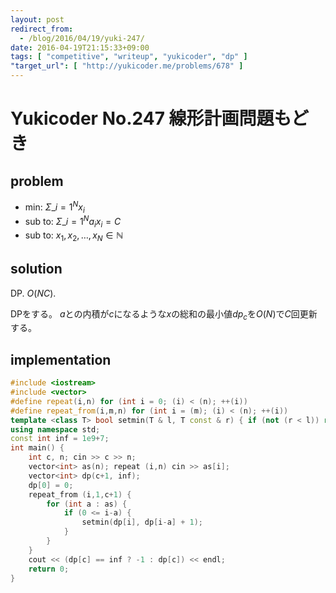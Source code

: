 ```yaml
---
layout: post
redirect_from:
  - /blog/2016/04/19/yuki-247/
date: 2016-04-19T21:15:33+09:00
tags: [ "competitive", "writeup", "yukicoder", "dp" ]
"target_url": [ "http://yukicoder.me/problems/678" ]
---
```


# Yukicoder No.247 線形計画問題もどき

## problem

-   min: $\Sigma\_{i=1}^{N} x_i$
-   sub to: $\Sigma\_{i=1}^{N} a_ix_i = C$
-   sub to: $x_1, x_2, \dots, x_N \in \mathbb{N}$

## solution

DP. $O(NC)$.

DPをする。
$a$との内積が$c$になるような$x$の総和の最小値$dp_c$を$O(N)$で$C$回更新する。

## implementation

``` c++
#include <iostream>
#include <vector>
#define repeat(i,n) for (int i = 0; (i) < (n); ++(i))
#define repeat_from(i,m,n) for (int i = (m); (i) < (n); ++(i))
template <class T> bool setmin(T & l, T const & r) { if (not (r < l)) return false; l = r; return true; }
using namespace std;
const int inf = 1e9+7;
int main() {
    int c, n; cin >> c >> n;
    vector<int> as(n); repeat (i,n) cin >> as[i];
    vector<int> dp(c+1, inf);
    dp[0] = 0;
    repeat_from (i,1,c+1) {
        for (int a : as) {
            if (0 <= i-a) {
                setmin(dp[i], dp[i-a] + 1);
            }
        }
    }
    cout << (dp[c] == inf ? -1 : dp[c]) << endl;
    return 0;
}
```
